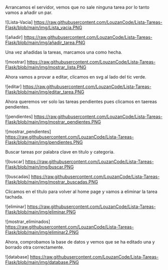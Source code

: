 Arrancamos el servidor, vemos que no sale ninguna tarea por lo tanto vamos a añadir un par.


![Lista-Vacia]
https://raw.githubusercontent.com/LouzanCode/Lista-Tareas-Flask/blob/main/img/Lista_vacia.PNG

![añadir] 
https://raw.githubusercontent.com/LouzanCode/Lista-Tareas-Flask/blob/main/img/añadir_tarea.PNG


Una vez añadidas la tareas, marcamos una como hecha.

![mostrar] 
https://raw.githubusercontent.com/LouzanCode/Lista-Tareas-Flask/blob/main/img/mostrar_lista.PNG


Ahora vamos a provar  a editar, clicamos en svg al lado del tic verde.


![editar] 
https://raw.githubusercontent.com/LouzanCode/Lista-Tareas-Flask/blob/main/img/editar_tarea.PNG


Ahora queremos ver solo las tareas pendientes pues clicamos en taereas pendientes.


![pendientes] 
https://raw.githubusercontent.com/LouzanCode/Lista-Tareas-Flask/blob/main/img/mostrar_pendientes.PNG


![mostrar_pendientes] 
https://raw.githubusercontent.com/LouzanCode/Lista-Tareas-Flask/blob/main/img/pendientes.PNG


Buscar tareas por palabra clave en titulo y categoria.

![buscar] 
https://raw.githubusercontent.com/LouzanCode/Lista-Tareas-Flask/blob/main/img/buscar.PNG



![buscadas] 
https://raw.githubusercontent.com/LouzanCode/Lista-Tareas-Flask/blob/main/img/mostrar_buscadas.PNG


Clicamos en el título para volver al home page y vamos a eliminar la tarea tachada.


![eliminar] 
https://raw.githubusercontent.com/LouzanCode/Lista-Tareas-Flask/blob/main/img/eliminar.PNG



![mostrar_eliminados] 
https://raw.githubusercontent.com/LouzanCode/Lista-Tareas-Flask/blob/main/img/eliminar2.PNG


Ahora, comprobamos la base de datos y vemos que se ha editado una y borrado otra correctamente.


![database] 
https://raw.githubusercontent.com/LouzanCode/Lista-Tareas-Flask/blob/main/img/database.PNG

